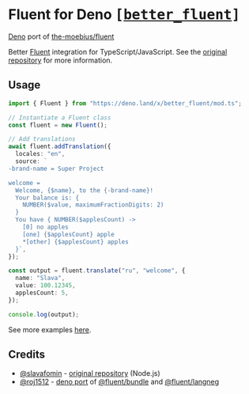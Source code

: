 # Fluent for Deno <samp>[[better_fluent](https://deno.land/x/better_fluent)]</samp>

[Deno](https://deno.land/) port of
[the-moebius/fluent](https://github.com/the-moebius/fluent)

Better [Fluent](https://github.com/projectfluent/fluent.js) integration for
TypeScript/JavaScript. See the
[original repository](https://github.com/the-moebius/fluent) for more
information.

## Usage

```ts
import { Fluent } from "https://deno.land/x/better_fluent/mod.ts";

// Instantiate a Fluent class
const fluent = new Fluent();

// Add translations
await fluent.addTranslation({
  locales: "en",
  source: `
-brand-name = Super Project

welcome =
  Welcome, {$name}, to the {-brand-name}!
  Your balance is: {
    NUMBER($value, maximumFractionDigits: 2)
  }
  You have { NUMBER($applesCount) ->
    [0] no apples
    [one] {$applesCount} apple
    *[other] {$applesCount} apples
  }`,
});

const output = fluent.translate("ru", "welcome", {
  name: "Slava",
  value: 100.12345,
  applesCount: 5,
});

console.log(output);
```

See more examples [here](/examples/).

## Credits

- [@slavafomin](https://github.com/slavafomin) - [original repository](https://github.com/the-moebius/fluent)
  (Node.js)
- [@roj1512](https://github.com/roj1512) - [deno port](https://github.com/roj1512/fluent) of
  [@fluent/bundle](https://github.com/projectfluent/fluent.js/tree/master/fluent-bundle)
  and
  [@fluent/langneg](https://github.com/projectfluent/fluent.js/tree/master/fluent-langneg)
